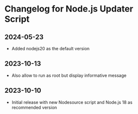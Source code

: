 # Changelog for Node.js Updater Script

## 2024-05-23
* Added nodejs20 as the default version

## 2023-10-13
* Also allow to run as root but display informative message

## 2023-10-10
* Initial release with new Nodesource script and Node.js 18 as recommended version
